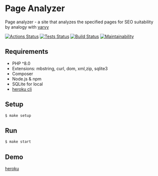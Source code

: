 # Page Analyzer


Page analyzer - a site that analyzes the specified pages for SEO suitability by analogy with [varvy](https://varvy.com/pagespeed/)

[![Actions Status](https://github.com/taponomarev/php-project-lvl3/workflows/hexlet-check/badge.svg)](https://github.com/taponomarev/php-project-lvl3/actions)
[![Tests Status](https://github.com/taponomarev/php-project-lvl3/workflows/Tests/badge.svg)](https://github.com/taponomarev/php-project-lvl3/actions)
[![Build Status](https://github.com/taponomarev/php-project-lvl3/workflows/Build/badge.svg)](https://github.com/taponomarev/php-project-lvl3/actions)
[![Maintainability](https://api.codeclimate.com/v1/badges/c71ff358efa0b136c94e/maintainability)](https://codeclimate.com/github/taponomarev/php-project-lvl3/maintainability)

## Requirements

* PHP ^8.0
* Extensions: mbstring, curl, dom, xml,zip, sqlite3
* Composer
* Node.js & npm
* SQLite for local
* [heroku cli](https://devcenter.heroku.com/articles/heroku-cli#download-and-install)

## Setup

```sh
$ make setup
```

## Run

```sh
$ make start
```

## Demo

[heroku](https://serene-hollows-69777.herokuapp.com/)
